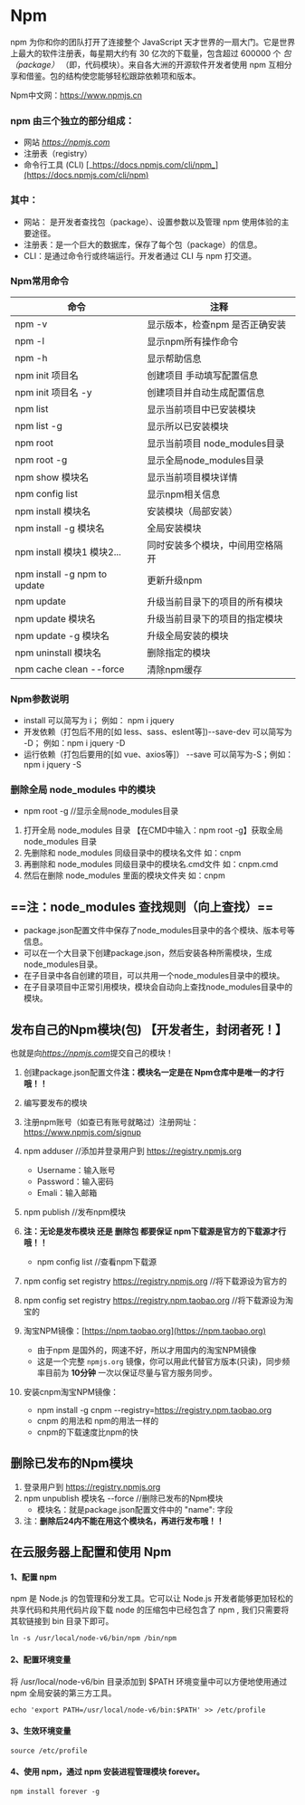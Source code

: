 # Npm

npm 为你和你的团队打开了连接整个 JavaScript 天才世界的一扇大门。它是世界上最大的软件注册表，每星期大约有 30 亿次的下载量，包含超过 600000 个 _包（package）_ （即，代码模块）。来自各大洲的开源软件开发者使用 npm 互相分享和借鉴。包的结构使您能够轻松跟踪依赖项和版本。

Npm中文网：https://www.npmjs.cn

### npm 由三个独立的部分组成：

- 网站 [_https://npmjs.com_](https://npmjs.com) 
- 注册表（registry）
- 命令行工具 (CLI) [_https://docs.npmjs.com/cli/npm_](https://docs.npmjs.com/cli/npm) 

### 其中：

- 网站： 是开发者查找包（package）、设置参数以及管理 npm 使用体验的主要途径。
- 注册表：是一个巨大的数据库，保存了每个包（package）的信息。
- CLI：是通过命令行或终端运行。开发者通过 CLI 与 npm 打交道。


### Npm常用命令

| 命令                         | 注释                    			|
| ---------------------------- | ----------------------------------	|
| npm -v                       | 显示版本，检查npm 是否正确安装     |
| npm -l                       | 显示npm所有操作命令     			|
| npm -h                       | 显示帮助信息     					|
| npm init 项目名              | 创建项目 手动填写配置信息         	|
| npm init 项目名 -y           | 创建项目并自动生成配置信息         |
| npm list                     | 显示当前项目中已安装模块          	|
| npm list -g                  | 显示所以已安装模块             	|
| npm root                     | 显示当前项目 node_modules目录 		|
| npm root -g                  | 显示全局node_modules目录    		|
| npm show 模块名              | 显示当前项目模块详情            	|
| npm config list              | 显示npm相关信息             		|
| npm install 模块名           | 安装模块（局部安装）            	|	
| npm install -g 模块名        | 全局安装模块                		|
| npm install 模块1 模块2...   | 同时安装多个模块，中间用空格隔开	|
| npm install -g npm to update | 更新升级npm    					|
| npm update                   | 升级当前目录下的项目的所有模块		|
| npm update 模块名            | 升级当前目录下的项目的指定模块		|
| npm update -g 模块名         | 升级全局安装的模块             	|
| npm uninstall 模块名         | 删除指定的模块               		|
| npm cache clean --force      | 清除npm缓存                		|



### Npm参数说明

- install 可以简写为 i； 例如：  npm i jquery
- 开发依赖（打包后不用的[如 less、sass、eslent等])--save-dev 可以简写为 -D； 例如：npm i jquery -D
- 运行依赖（打包后要用的[如 vue、axios等]） --save 可以简写为-S；例如：npm i jquery -S


### 删除全局 node_modules 中的模块 

- npm root -g //显示全局node_modules目录

1. 打开全局 node_modules 目录  【在CMD中输入：npm root -g】获取全局node_modules 目录  
2. 先删除和 node_modules 同级目录中的模块名文件 如：cnpm
3. 再删除和 node_modules 同级目录中的模块名.cmd文件 如：cnpm.cmd
4. 然后在删除 node_modules 里面的模块文件夹 如：cnpm


## ==注：node_modules 查找规则（向上查找）==

- package.json配置文件中保存了node_modules目录中的各个模块、版本号等信息。
- 可以在一个大目录下创建package.json，然后安装各种所需模块，生成node_modules目录。
- 在子目录中各自创建的项目，可以共用一个node_modules目录中的模块。
- 在子目录项目中正常引用模块，模块会自动向上查找node_modules目录中的模块。


## 发布自己的Npm模块(包)  【开发者生，封闭者死！】

也就是向[_https://npmjs.com_](https://npmjs.com)提交自己的模块！

1. 创建package.json配置文件**注：模块名一定是在 Npm仓库中是唯一的才行哦！！**

2. 编写要发布的模块

3. 注册npm账号（如查已有账号就略过）注册网址：https://www.npmjs.com/signup

4. npm adduser  //添加并登录用户到  https://registry.npmjs.org
   - Username：输入账号
   - Password：输入密码
   - Emali：输入邮箱
   
5. npm publish  //发布npm模块

6. **注：无论是发布模块 还是 删除包 都要保证 npm下载源是官方的下载源才行哦！！**
   - npm config list   //查看npm下载源
   
7. npm config set registry https://registry.npmjs.org   //将下载源设为官方的

8. npm config set registry https://registry.npm.taobao.org  //将下载源设为淘宝的

9. 淘宝NPM镜像：[https://npm.taobao.org](https://npm.taobao.org)
    - 由于npm 是国外的，网速不好，所以才用国内的淘宝NPM镜像
    - 这是一个完整 `npmjs.org` 镜像，你可以用此代替官方版本(只读)，同步频率目前为 **10分钟** 一次以保证尽量与官方服务同步。

10. 安装cnpm淘宝NPM镜像：
    - npm install -g cnpm --registry=https://registry.npm.taobao.org
    - cnpm 的用法和 npm的用法一样的
    - cnpm的下载速度比npm的快


## 删除已发布的Npm模块

1. 登录用户到  https://registry.npmjs.org
2. npm unpublish 模块名 --force    //删除已发布的Npm模块
    - 模块名：就是package.json配置文件中的 "name": 字段
3. 注：**删除后24内不能在用这个模块名，再进行发布哦！！**
   


## 在云服务器上配置和使用 Npm

#### 1、配置 npm

npm 是 Node.js 的包管理和分发工具。它可以让 Node.js 开发者能够更加轻松的共享代码和共用代码片段下载 node 的压缩包中已经包含了 npm , 我们只需要将其软链接到 bin 目录下即可。

```ssh
ln -s /usr/local/node-v6/bin/npm /bin/npm
```

#### 2、配置环境变量

将 /usr/local/node-v6/bin 目录添加到 $PATH 环境变量中可以方便地使用通过 npm 全局安装的第三方工具。

```ssh
echo 'export PATH=/usr/local/node-v6/bin:$PATH' >> /etc/profile
```

#### 3、生效环境变量

```ssh
source /etc/profile
```

#### 4、使用 npm，通过 npm 安装进程管理模块 forever。

```ssh
npm install forever -g 
```
